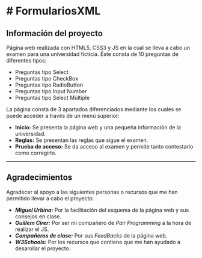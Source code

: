 # # FormulariosXML

## Información del proyecto

Página web realizada con HTML5, CSS3 y JS en la cual se lleva a cabo un examen para una universidad ficticia. Éste consta de 10 preguntas de diferentes tipos:

- Preguntas tipo Select
- Preguntas tipo CheckBox
- Preguntas tipo RadioButton
- Preguntas tipo Input Number
- Preguntas tipo Select Múltiple

La página consta de 3 apartados diferenciados mediante los cuales se puede acceder a través de un menú superior:
 - __Inicio:__ Se presenta la página web y una pequeña información de la universidad.
 - __Reglas:__ Se presentan las reglas que sigue el examen.
 - __Prueba de acceso:__ Se da acceso al examen y permite tanto contestarlo como corregirlo.

------------------------------------------

## Agradecimientos

Agradecer al apoyo a las siguientes personas o recursos que me han permitido llevar a cabo el proyecto:
 - ___Miguel Urbina:___ Por la facilitación del esquema de la página web y sus consejos en clase.
 - ___Guillem Cirer:___ Por ser mi compañero de _Pair Programming_ a la hora de realizar el JS.
 - ___Compañeros de clase:___ Por sus _FeedBacks_ de la página web.
 - ___W3Schools:___ Por los recursos que contiene que me han ayudado a desarollar el proyecto.
